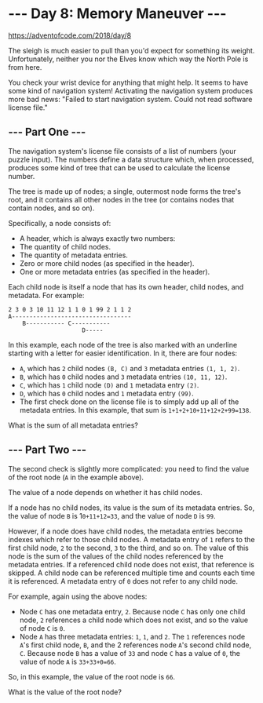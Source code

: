 # --- Day 8: Memory Maneuver ---
https://adventofcode.com/2018/day/8

The sleigh is much easier to pull than you'd expect for something its weight. Unfortunately, neither you nor the Elves know which way the North Pole is from here.

You check your wrist device for anything that might help. It seems to have some kind of navigation system! Activating the navigation system produces more bad news: "Failed to start navigation system. Could not read software license file."

## --- Part One ---
The navigation system's license file consists of a list of numbers (your puzzle input). The numbers define a data structure which, when processed, produces some kind of tree that can be used to calculate the license number.

The tree is made up of nodes; a single, outermost node forms the tree's root, and it contains all other nodes in the tree (or contains nodes that contain nodes, and so on).

Specifically, a node consists of:

 - A header, which is always exactly two numbers:
  - The quantity of child nodes.
  - The quantity of metadata entries.
 - Zero or more child nodes (as specified in the header).
 - One or more metadata entries (as specified in the header).

Each child node is itself a node that has its own header, child nodes, and metadata. For example:

```
2 3 0 3 10 11 12 1 1 0 1 99 2 1 1 2
A----------------------------------
    B----------- C-----------
                     D-----
```

In this example, each node of the tree is also marked with an underline starting with a letter for easier identification. In it, there are four nodes:

 - `A`, which has `2` child nodes `(B, C)` and `3` metadata entries `(1, 1, 2)`.
 - `B`, which has `0` child nodes and `3` metadata entries `(10, 11, 12)`.
 - `C`, which has `1` child node `(D)` and `1` metadata entry `(2)`.
 - `D`, which has `0` child nodes and `1` metadata entry `(99)`.
 - The first check done on the license file is to simply add up all of the metadata entries. In this example, that sum is `1+1+2+10+11+12+2+99=138`.

What is the sum of all metadata entries?

## --- Part Two ---
The second check is slightly more complicated: you need to find the value of the root node (`A` in the example above).

The value of a node depends on whether it has child nodes.

If a node has no child nodes, its value is the sum of its metadata entries. So, the value of node `B` is 1`0+11+12=33`, and the value of node `D` is `99`.

However, if a node does have child nodes, the metadata entries become indexes which refer to those child nodes. A metadata entry of `1` refers to the first child node, `2` to the second, `3` to the third, and so on. The value of this node is the sum of the values of the child nodes referenced by the metadata entries. If a referenced child node does not exist, that reference is skipped. A child node can be referenced multiple time and counts each time it is referenced. A metadata entry of `0` does not refer to any child node.

For example, again using the above nodes:

 - Node `C` has one metadata entry, `2`. Because node `C` has only one child node, `2` references a child node which does not exist, and so the value of node `C` is `0`.
 - Node `A` has three metadata entries: `1`, `1`, and `2`. The `1` references node `A`'s first child node, `B`, and the 2 references node `A`'s second child node, `C`. Because node `B` has a value of `33` and node `C` has a value of `0`, the value of node `A` is `33+33+0=66`.

So, in this example, the value of the root node is `66`.

What is the value of the root node?
